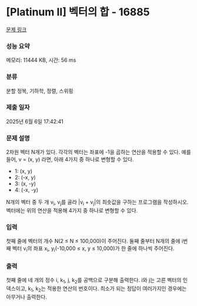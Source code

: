# [Platinum II] 벡터의 합 - 16885 

[문제 링크](https://www.acmicpc.net/problem/16885) 

### 성능 요약

메모리: 11444 KB, 시간: 56 ms

### 분류

분할 정복, 기하학, 정렬, 스위핑

### 제출 일자

2025년 6월 6일 17:42:41

### 문제 설명

<p>2차원 벡터 N개가 있다. 각각의 벡터는 좌표에 -1을 곱하는 연산을 적용할 수 있다. 예를 들어, v = (x, y) 라면, 아래 4가지 중 하나로 변형할 수 있다.</p>

<ul>
	<li>1: (x, y)</li>
	<li>2: (-x, y)</li>
	<li>3: (x, -y)</li>
	<li>4: (-x, -y)</li>
</ul>

<p>N개의 벡터 중 두 개 v<sub>i</sub>, v<sub>j</sub>를 골라 |v<sub>i</sub> + v<sub>j</sub>|의 최솟값을 구하는 프로그램을 작성하시오. 벡터에는 위의 연산을 적용해 4가지 중 하나로 변형할 수 있다.</p>

### 입력 

 <p>첫째 줄에 벡터의 개수 N(2 ≤ N ≤ 100,000)이 주어진다. 둘째 줄부터 N개의 줄에 i번째 벡터 v<sub>i</sub>의 좌표 x<sub>i</sub>, y<sub>i</sub>(-10,000 ≤ x, y ≤ 10,000)가 한 줄에 하나씩 주어진다.</p>

### 출력 

 <p>첫째 줄에 네 개의 정수 i, k<sub>1</sub>, j, k<sub>2</sub>를 공백으로 구분해 출력한다. i와 j는 고른 벡터의 인덱스이고, k<sub>1</sub>, k<sub>2</sub>는 적용한 연산의 번호이다. 최소가 되는 정답이 여러가지인 경우에는 아무거나 출력한다.</p>


